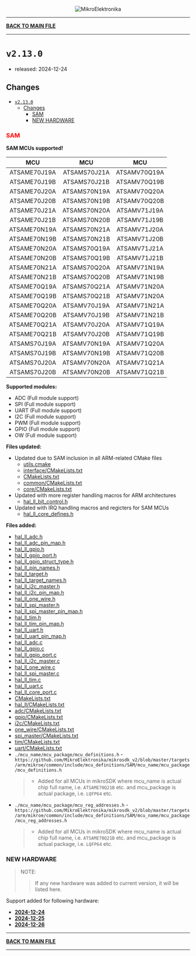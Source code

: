 <p align="center">
  <img src="http://www.mikroe.com/img/designs/beta/logo_small.png?raw=true" alt="MikroElektronika"/>
</p>

---

**[BACK TO MAIN FILE](../../changelog.md)**

---

# `v2.13.0`

+ released: 2024-12-24

## Changes

+ [`v2.13.0`](#v2130)
  + [Changes](#changes)
    + [SAM](#sam)
    + [NEW HARDWARE](#new-hardware)

### <font color=red>SAM</font>

**SAM MCUs supported!**

|       MCU      |       MCU      |       MCU      |
| :------------: | :------------: | :------------: |
|  ATSAME70J19A  |  ATSAMS70J21A  |  ATSAMV70Q19A  |
|  ATSAME70J19B  |  ATSAMS70J21B  |  ATSAMV70Q19B  |
|  ATSAME70J20A  |  ATSAMS70N19A  |  ATSAMV70Q20A  |
|  ATSAME70J20B  |  ATSAMS70N19B  |  ATSAMV70Q20B  |
|  ATSAME70J21A  |  ATSAMS70N20A  |  ATSAMV71J19A  |
|  ATSAME70J21B  |  ATSAMS70N20B  |  ATSAMV71J19B  |
|  ATSAME70N19A  |  ATSAMS70N21A  |  ATSAMV71J20A  |
|  ATSAME70N19B  |  ATSAMS70N21B  |  ATSAMV71J20B  |
|  ATSAME70N20A  |  ATSAMS70Q19A  |  ATSAMV71J21A  |
|  ATSAME70N20B  |  ATSAMS70Q19B  |  ATSAMV71J21B  |
|  ATSAME70N21A  |  ATSAMS70Q20A  |  ATSAMV71N19A  |
|  ATSAME70N21B  |  ATSAMS70Q20B  |  ATSAMV71N19B  |
|  ATSAME70Q19A  |  ATSAMS70Q21A  |  ATSAMV71N20A  |
|  ATSAME70Q19B  |  ATSAMS70Q21B  |  ATSAMV71N20A  |
|  ATSAME70Q20A  |  ATSAMV70J19A  |  ATSAMV71N21A  |
|  ATSAME70Q20B  |  ATSAMV70J19B  |  ATSAMV71N21B  |
|  ATSAME70Q21A  |  ATSAMV70J20A  |  ATSAMV71Q19A  |
|  ATSAME70Q21B  |  ATSAMV70J20B  |  ATSAMV71Q19B  |
|  ATSAMS70J19A  |  ATSAMV70N19A  |  ATSAMV71Q20A  |
|  ATSAMS70J19B  |  ATSAMV70N19B  |  ATSAMV71Q20B  |
|  ATSAMS70J20A  |  ATSAMV70N20A  |  ATSAMV71Q21A  |
|  ATSAMS70J20B  |  ATSAMV70N20B  |  ATSAMV71Q21B  |

**Supported modules:**

+ ADC (Full module support)
+ SPI (Full module support)
+ UART (Full module support)
+ I2C (Full module support)
+ PWM (Full module support)
+ GPIO (Full module support)
+ OW (Full module support)

**Files updated:**

+ Updated due to SAM inclusion in all ARM-related CMake files
  + [utils.cmake](https://github.com/MikroElektronika/mikrosdk_v2/blob/master/cmake/utils.cmake)
  + [interface/CMakeLists.txt](https://github.com/MikroElektronika/mikrosdk_v2/blob/master/hal/interface/CMakeLists.txt)
  + [CMakeLists.txt](https://github.com/MikroElektronika/mikrosdk_v2/blob/master/targets/arm/mikroe/CMakeLists.txt)
  + [common/CMakeLists.txt](https://github.com/MikroElektronika/mikrosdk_v2/blob/master/targets/arm/mikroe/common/CMakeLists.txt)
  + [core/CMakeLists.txt](https://github.com/MikroElektronika/mikrosdk_v2/blob/master/targets/arm/mikroe/core/CMakeLists.txt)
+ Updated with more register handling macros for ARM architectures
  + [hal_ll_bit_control.h](https://github.com/MikroElektronika/mikrosdk_v2/blob/master/targets/arm/mikroe/common/include/hal_ll_bit_control.h)
+ Updated with IRQ handling macros and regicters for SAM MCUs
  + [hal_ll_core_defines.h](https://github.com/MikroElektronika/mikrosdk_v2/blob/master/targets/arm/mikroe/core/include/hal_ll_core_defines.h)

**Files added:**

+ [hal_ll_adc.h](https://github.com/MikroElektronika/mikrosdk_v2/blob/master/targets/arm/mikroe/sam/include/adc/hal_ll_adc.h)
+ [hal_ll_adc_pin_map.h](https://github.com/MikroElektronika/mikrosdk_v2/blob/master/targets/arm/mikroe/sam/include/adc/hal_ll_adc_pin_map/implementations/implementation_1/hal_ll_adc_pin_map.h)
+ [hal_ll_gpio.h](https://github.com/MikroElektronika/mikrosdk_v2/blob/master/targets/arm/mikroe/sam/include/gpio/hal_ll_gpio.h)
+ [hal_ll_gpio_port.h](https://github.com/MikroElektronika/mikrosdk_v2/blob/master/targets/arm/mikroe/sam/include/gpio/hal_ll_gpio_port.h)
+ [hal_ll_gpio_struct_type.h](https://github.com/MikroElektronika/mikrosdk_v2/blob/master/targets/arm/mikroe/sam/include/gpio/implementations/implementation_1/hal_ll_gpio_struct_type.h)
+ [hal_ll_pin_names.h](https://github.com/MikroElektronika/mikrosdk_v2/blob/master/targets/arm/mikroe/sam/include/hal_ll_pin_names.h)
+ [hal_ll_target.h](https://github.com/MikroElektronika/mikrosdk_v2/blob/master/targets/arm/mikroe/sam/include/hal_ll_target.h)
+ [hal_ll_target_names.h](https://github.com/MikroElektronika/mikrosdk_v2/blob/master/targets/arm/mikroe/sam/include/hal_ll_target_names.h)
+ [hal_ll_i2c_master.h](https://github.com/MikroElektronika/mikrosdk_v2/blob/master/targets/arm/mikroe/sam/include/i2c/hal_ll_i2c_master.h)
+ [hal_ll_i2c_pin_map.h](https://github.com/MikroElektronika/mikrosdk_v2/blob/master/targets/arm/mikroe/sam/include/i2c/hal_ll_i2c_pin_map/implementations/implementation_1/hal_ll_i2c_pin_map.h)
+ [hal_ll_one_wire.h](https://github.com/MikroElektronika/mikrosdk_v2/blob/master/targets/arm/mikroe/sam/include/one_wire/implementations/implementation_1/hal_ll_one_wire.h)
+ [hal_ll_spi_master.h](https://github.com/MikroElektronika/mikrosdk_v2/blob/master/targets/arm/mikroe/sam/include/spi_master/hal_ll_spi_master.h)
+ [hal_ll_spi_master_pin_map.h](https://github.com/MikroElektronika/mikrosdk_v2/blob/master/targets/arm/mikroe/sam/include/spi_master/hal_ll_spi_master_pin_map/implementations/implementation_1/hal_ll_spi_master_pin_map.h)
+ [hal_ll_tim.h](https://github.com/MikroElektronika/mikrosdk_v2/blob/master/targets/arm/mikroe/sam/include/tim/hal_ll_tim.h)
+ [hal_ll_tim_pin_map.h](https://github.com/MikroElektronika/mikrosdk_v2/blob/master/targets/arm/mikroe/sam/include/tim/hal_ll_tim_pin_map/implementations/implementation_1/hal_ll_tim_pin_map.h)
+ [hal_ll_uart.h](https://github.com/MikroElektronika/mikrosdk_v2/blob/master/targets/arm/mikroe/sam/include/uart/hal_ll_uart.h)
+ [hal_ll_uart_pin_map.h](https://github.com/MikroElektronika/mikrosdk_v2/blob/master/targets/arm/mikroe/sam/include/uart/hal_ll_uart_pin_map/implementations/implementation_1/hal_ll_uart_pin_map.h)
+ [hal_ll_adc.c](https://github.com/MikroElektronika/mikrosdk_v2/blob/master/targets/arm/mikroe/sam/src/adc/implementations/implementation_1/hal_ll_adc.c)
+ [hal_ll_gpio.c](https://github.com/MikroElektronika/mikrosdk_v2/blob/master/targets/arm/mikroe/sam/src/gpio/hal_ll_gpio.c)
+ [hal_ll_gpio_port.c](https://github.com/MikroElektronika/mikrosdk_v2/blob/master/targets/arm/mikroe/sam/src/gpio/implementations/implementation_1/hal_ll_gpio_port.c)
+ [hal_ll_i2c_master.c](https://github.com/MikroElektronika/mikrosdk_v2/blob/master/targets/arm/mikroe/sam/src/i2c/implementations/implementation_1/hal_ll_i2c_master.c)
+ [hal_ll_one_wire.c](https://github.com/MikroElektronika/mikrosdk_v2/blob/master/targets/arm/mikroe/sam/src/one_wire/implementations/implementation_1/hal_ll_one_wire.c)
+ [hal_ll_spi_master.c](https://github.com/MikroElektronika/mikrosdk_v2/blob/master/targets/arm/mikroe/sam/src/spi_master/implementations/implementation_1/hal_ll_spi_master.c)
+ [hal_ll_tim.c](https://github.com/MikroElektronika/mikrosdk_v2/blob/master/targets/arm/mikroe/sam/src/tim/implementations/implementation_1/hal_ll_tim.c)
+ [hal_ll_uart.c](https://github.com/MikroElektronika/mikrosdk_v2/blob/master/targets/arm/mikroe/sam/src/uart/implementations/implementation_1/hal_ll_uart.c)
+ [hal_ll_core_port.c](https://github.com/MikroElektronika/mikrosdk_v2/blob/master/targets/arm/mikroe/core/src/sam/m7/hal_ll_core_port.c)
+ [CMakeLists.txt](https://github.com/MikroElektronika/mikrosdk_v2/blob/master/targets/arm/mikroe/sam/CMakeLists.txt)
+ [hal_ll/CMakeLists.txt](https://github.com/MikroElektronika/mikrosdk_v2/blob/master/targets/arm/mikroe/sam/src/hal_ll/CMakeLists.txt)
+ [adc/CMakeLists.txt](https://github.com/MikroElektronika/mikrosdk_v2/blob/master/targets/arm/mikroe/sam/src/adc/CMakeLists.txt)
+ [gpio/CMakeLists.txt](https://github.com/MikroElektronika/mikrosdk_v2/blob/master/targets/arm/mikroe/sam/src/gpio/CMakeLists.txt)
+ [i2c/CMakeLists.txt](https://github.com/MikroElektronika/mikrosdk_v2/blob/master/targets/arm/mikroe/sam/src/i2c/CMakeLists.txt)
+ [one_wire/CMakeLists.txt](https://github.com/MikroElektronika/mikrosdk_v2/blob/master/targets/arm/mikroe/sam/src/one_wire/CMakeLists.txt)
+ [spi_master/CMakeLists.txt](https://github.com/MikroElektronika/mikrosdk_v2/blob/master/targets/arm/mikroe/sam/src/spi_master/CMakeLists.txt)
+ [tim/CMakeLists.txt](https://github.com/MikroElektronika/mikrosdk_v2/blob/master/targets/arm/mikroe/sam/src/tim/CMakeLists.txt)
+ [uart/CMakeLists.txt](https://github.com/MikroElektronika/mikrosdk_v2/blob/master/targets/arm/mikroe/sam/src/uart/CMakeLists.txt)
+ `./mcu_name/mcu_package/mcu_definitions.h` - `https://github.com/MikroElektronika/mikrosdk_v2/blob/master/targets/arm/mikroe/common/include/mcu_definitions/SAM/mcu_name/mcu_package/mcu_definitions.h`
  > + Added for all MCUs in mikroSDK where mcu_name is actual chip full name, i.e. `ATSAME70Q21B` etc. and mcu_package is actual package, i.e. `LQFP64` etc.
+ `./mcu_name/mcu_package/mcu_reg_addresses.h` - `https://github.com/MikroElektronika/mikrosdk_v2/blob/master/targets/arm/mikroe/common/include/mcu_definitions/SAM/mcu_name/mcu_package/mcu_reg_addresses.h`
  > + Added for all MCUs in mikroSDK where mcu_name is actual chip full name, i.e. `ATSAME70Q21B` etc. and mcu_package is actual package, i.e. `LQFP64` etc.

### NEW HARDWARE

> NOTE:
>> If any new hardware was added to current version, it will be listed here.

Support added for following hardware:

+ **[2024-12-24](./new_hw/2024-12-24.md)**
+ **[2024-12-25](./new_hw/2024-12-25.md)**
+ **[2024-12-26](./new_hw/2024-12-26.md)**

---

**[BACK TO MAIN FILE](../../changelog.md)**

---
